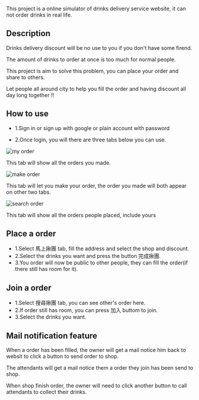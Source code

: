 This project is a online simulator of drinks delivery service website, it can not order drinks in real life.

## Description

Drinks delivery discount will be no use to you if you don't have some firend.

The amount of drinks to order at once is too much for normal people.

This project is aim to solve this problem, you can place your order and share to others.

Let people all around city to help you fill the order and having discount all day long together !!

## How to use

* 1.Sign in or sign up with google or plain account with password

* 2.Once login, you will there are three tabs below you can use.

![my order](https://i.imgur.com/nW4DXgC.png, "my order")

This tab will show all the orders you made.

![make order](https://i.imgur.com/L437lV2.png, "make order")

This tab will let you make your order, the order you made will both appear on other two tabs.

![search order](https://i.imgur.com/v74G7nx.png, "search order")

This tab will show all the orders people placed, include yours

## Place a order

* 1.Select 馬上揪團 tab, fill the address and select the shop and discount.
* 2.Select the drinks you want and press the button 完成揪團.
* 3.You order will now be public to other people, they can fill the order(if there still has room for it).

## Join a order

* 1.Select 搜尋揪團 tab, you can see other's order here.
* 2.If order still has room, you can press 加入 buttom to join.
* 3.Select the drinks you want.

## Mail notification feature

When a order has been filled, the owner will get a mail notice him back to websit to click a button to send order to shop.

The attendants will get a mail notice them a order they join has been send to shop.

When shop finish order, the owner will need to click another button to call attendants to collect their drinks.
